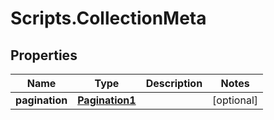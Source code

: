 # Scripts.CollectionMeta

## Properties
Name | Type | Description | Notes
------------ | ------------- | ------------- | -------------
**pagination** | [**Pagination1**](Pagination1.md) |  | [optional] 
